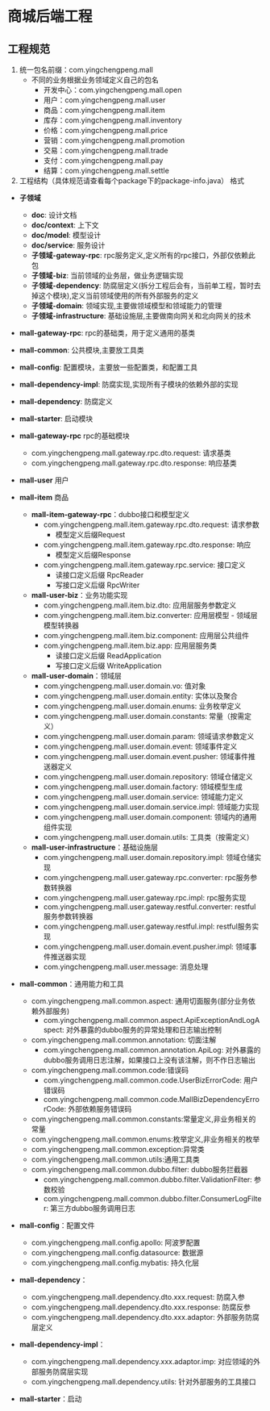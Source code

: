 # 商城后端工程

## 工程规范

1. 统一包名前缀：com.yingchengpeng.mall
    - 不同的业务根据业务领域定义自己的包名
        - 开发中心：com.yingchengpeng.mall.open
        - 用户：com.yingchengpeng.mall.user
        - 商品：com.yingchengpeng.mall.item
        - 库存：com.yingchengpeng.mall.inventory
        - 价格：com.yingchengpeng.mall.price
        - 营销：com.yingchengpeng.mall.promotion
        - 交易：com.yingchengpeng.mall.trade
        - 支付：com.yingchengpeng.mall.pay
        - 结算：com.yingchengpeng.mall.settle
2. 工程结构（具体规范请查看每个package下的package-info.java） 格式

- **子领域**
    - **doc**: 设计文档
    - **doc/context**: 上下文
    - **doc/model**: 模型设计
    - **doc/service**: 服务设计
    - **子领域-gateway-rpc**: rpc服务定义,定义所有的rpc接口，外部仅依赖此包
    - **子领域-biz**: 当前领域的业务层，做业务逻辑实现
    - **子领域-dependency**: 防腐层定义(拆分工程后会有，当前单工程，暂时去掉这个模块),定义当前领域使用的所有外部服务的定义
    - **子领域-domain**: 领域实现,主要做领域模型和领域能力的管理
    - **子领域-infrastructure**: 基础设施层,主要做南向网关和北向网关的技术
- **mall-gateway-rpc**: rpc的基础类，用于定义通用的基类
- **mall-common**: 公共模块,主要放工具类
- **mall-config**: 配置模块，主要放一些配置类，和配置工具
- **mall-dependency-impl**: 防腐实现,实现所有子模块的依赖外部的实现
- **mall-dependency**: 防腐定义
- **mall-starter**: 启动模块


- **mall-gateway-rpc** rpc的基础模块
    - com.yingchengpeng.mall.gateway.rpc.dto.request: 请求基类
    - com.yingchengpeng.mall.gateway.rpc.dto.response: 响应基类
- **mall-user** 用户
- **mall-item** 商品
    - **mall-item-gateway-rpc**：dubbo接口和模型定义
        - com.yingchengpeng.mall.item.gateway.rpc.dto.request: 请求参数
            - 模型定义后缀Request
        - com.yingchengpeng.mall.item.gateway.rpc.dto.response: 响应
            - 模型定义后缀Response
        - com.yingchengpeng.mall.item.gateway.rpc.service: 接口定义
            - 读接口定义后缀 RpcReader
            - 写接口定义后缀 RpcWriter
    - **mall-user-biz**：业务功能实现
        - com.yingchengpeng.mall.item.biz.dto: 应用层服务参数定义
        - com.yingchengpeng.mall.item.biz.converter: 应用层模型 - 领域层模型转换器
        - com.yingchengpeng.mall.item.biz.component: 应用层公共组件
        - com.yingchengpeng.mall.item.biz.app: 应用层服务类
            - 读接口定义后缀 ReadApplication
            - 写接口定义后缀 WriteApplication
    - **mall-user-domain**：领域层
        - com.yingchengpeng.mall.user.domain.vo: 值对象
        - com.yingchengpeng.mall.user.domain.entity: 实体以及聚合
        - com.yingchengpeng.mall.user.domain.enums: 业务枚举定义
        - com.yingchengpeng.mall.user.domain.constants: 常量（按需定义）
        - com.yingchengpeng.mall.user.domain.param: 领域请求参数定义
        - com.yingchengpeng.mall.user.domain.event: 领域事件定义
        - com.yingchengpeng.mall.user.domain.event.pusher: 领域事件推送器定义
        - com.yingchengpeng.mall.user.domain.repository: 领域仓储定义
        - com.yingchengpeng.mall.user.domain.factory: 领域模型生成
        - com.yingchengpeng.mall.user.domain.service: 领域能力定义
        - com.yingchengpeng.mall.user.domain.service.impl: 领域能力实现
        - com.yingchengpeng.mall.user.domain.component: 领域内的通用组件实现
        - com.yingchengpeng.mall.user.domain.utils: 工具类（按需定义）
    - **mall-user-infrastructure**：基础设施层
        - com.yingchengpeng.mall.user.domain.repository.impl: 领域仓储实现
        - com.yingchengpeng.mall.user.gateway.rpc.converter: rpc服务参数转换器
        - com.yingchengpeng.mall.user.gateway.rpc.impl: rpc服务实现
        - com.yingchengpeng.mall.user.gateway.restful.converter: restful服务参数转换器
        - com.yingchengpeng.mall.user.gateway.restful.impl: restful服务实现
        - com.yingchengpeng.mall.user.domain.event.pusher.impl: 领域事件推送器实现
        - com.yingchengpeng.mall.user.message: 消息处理
- **mall-common**：通用能力和工具
    - com.yingchengpeng.mall.common.aspect: 通用切面服务(部分业务依赖外部服务)
        - com.yingchengpeng.mall.common.aspect.ApiExceptionAndLogAspect: 对外暴露的dubbo服务的异常处理和日志输出控制
    - com.yingchengpeng.mall.common.annotation: 切面注解
        - com.yingchengpeng.mall.common.annotation.ApiLog: 对外暴露的dubbo服务调用日志注解，如果接口上没有该注解，则不作日志输出
    - com.yingchengpeng.mall.common.code:错误码
        - com.yingchengpeng.mall.common.code.UserBizErrorCode: 用户错误码
        - com.yingchengpeng.mall.common.code.MallBizDependencyErrorCode: 外部依赖服务错误码
    - com.yingchengpeng.mall.common.constants:常量定义,非业务相关的常量
    - com.yingchengpeng.mall.common.enums:枚举定义,非业务相关的枚举
    - com.yingchengpeng.mall.common.exception:异常类
    - com.yingchengpeng.mall.common.utils:通用工具类
    - com.yingchengpeng.mall.common.dubbo.filter: dubbo服务拦截器
        - com.yingchengpeng.mall.common.dubbo.filter.ValidationFilter: 参数校验
        - com.yingchengpeng.mall.common.dubbo.filter.ConsumerLogFilter: 第三方dubbo服务调用日志
- **mall-config**：配置文件
    - com.yingchengpeng.mall.config.apollo: 阿波罗配置
    - com.yingchengpeng.mall.config.datasource: 数据源
    - com.yingchengpeng.mall.config.mybatis: 持久化层
- **mall-dependency**：
    - com.yingchengpeng.mall.dependency.dto.xxx.request: 防腐入参
    - com.yingchengpeng.mall.dependency.dto.xxx.response: 防腐反参
    - com.yingchengpeng.mall.dependency.dto.xxx.adaptor: 外部服务防腐层定义
- **mall-dependency-impl**：
    - com.yingchengpeng.mall.dependency.xxx.adaptor.imp: 对应领域的外部服务防腐层实现
    - com.yingchengpeng.mall.dependency.utils: 针对外部服务的工具接口
- **mall-starter**：启动





